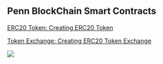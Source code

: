<h2 style="align:center;" >Penn BlockChain Smart Contracts </h2>

<a href="https://github.com/Henri93/PennBlockchain-Smart-Contracts/tree/master/ERC20%20Token">ERC20 Token: Creating ERC20 Token</a>

<a href="https://github.com/Henri93/PennBlockchain-Smart-Contracts/tree/master/hw01">Token Exchange: Creating ERC20 Token Exchange</a>

<img src="https://scontent-iad3-1.xx.fbcdn.net/v/t31.0-8/22289706_1691737824171365_7593308795196866027_o.jpg?_nc_cat=0&oh=3a29e2254ce529dbe900ac926cf79270&oe=5B52A042" />




